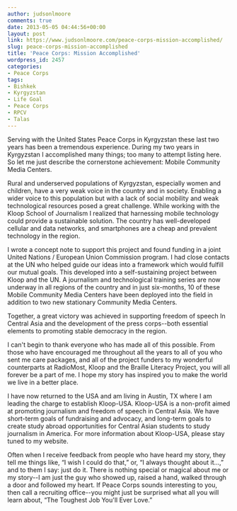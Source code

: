 ```yaml
---
author: judsonlmoore
comments: true
date: 2013-05-05 04:44:56+00:00
layout: post
link: https://www.judsonlmoore.com/peace-corps-mission-accomplished/
slug: peace-corps-mission-accomplished
title: 'Peace Corps: Mission Accomplished'
wordpress_id: 2457
categories:
- Peace Corps
tags:
- Bishkek
- Kyrgyzstan
- Life Goal
- Peace Corps
- RPCV
- Talas
---
```


Serving with the United States Peace Corps in Kyrgyzstan these last two years has been a tremendous experience. During my two years in Kyrgyzstan I accomplished many things; too many to attempt listing here. So let me just describe the cornerstone achievement: Mobile Community Media Centers.

Rural and underserved populations of Kyrgyzstan, especially women and children, have a very weak voice in the country and in society. Enabling a wider voice to this population but with a lack of social mobility and weak technological resources posed a great challenge. While working with the Kloop School of Journalism I realized that harnessing mobile technology could provide a sustainable solution. The country has well-developed cellular and data networks, and smartphones are a cheap and prevalent technology in the region.

I wrote a concept note to support this project and found funding in a joint United Nations / European Union Commission program. I had close contacts at the UN who helped guide our ideas into a framework which would fulfill our mutual goals. This developed into a self-sustaining project between Kloop and the UN. A journalism and technological training series are now underway in all regions of the country and in just six-months, 10 of these Mobile Community Media Centers have been deployed into the field in addition to two new stationary Community Media Centers.

Together, a great victory was achieved in supporting freedom of speech In Central Asia and the development of the press corps--both essential elements to promoting stable democracy in the region.

I can't begin to thank everyone who has made all of this possible. From those who have encouraged me throughout all the years to all of you who sent me care packages, and all of the project funders to my wonderful counterparts at RadioMost, Kloop and the Braille Literacy Project, you will all forever be a part of me. I hope my story has inspired you to make the world we live in a better place.

I have now returned to the USA and am living in Austin, TX where I am leading the charge to establish Kloop-USA. Kloop-USA is a non-profit aimed at promoting journalism and freedom of speech in Central Asia. We have short-term goals of fundraising and advocacy, and long-term goals to create study abroad opportunities for Central Asian students to study journalism in America. For more information about Kloop-USA, please stay tuned to my website.

Often when I receive feedback from people who have heard my story, they tell me things like, “I wish I could do that,” or, “I always thought about it...,” and to them I say: just do it. There is nothing special or magical about me or my story--I am just the guy who showed up, raised a hand, walked through a door and followed my heart. If Peace Corps sounds interesting to you, then call a recruiting office--you might just be surprised what all you will learn about, “The Toughest Job You'll Ever Love.”


